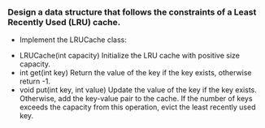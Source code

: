 ### Design a data structure that follows the constraints of a Least Recently Used (LRU) cache.

- Implement the LRUCache class:
* LRUCache(int capacity) Initialize the LRU cache with positive size capacity.
* int get(int key) Return the value of the key if the key exists, otherwise return -1.
* void put(int key, int value) Update the value of the key if the key exists. 
  Otherwise, add the key-value pair to the cache. 
  If the number of keys exceeds the capacity from this operation, evict the least recently used key.